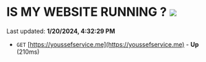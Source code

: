 # IS MY WEBSITE RUNNING ? [![](https://img.shields.io/static/v1?label=Sponsor&message=%E2%9D%A4&logo=GitHub&color=%23fe8e86)](https://github.com/sponsors/<username>)

Last updated: **1/20/2024, 4:32:29 PM**

- `GET` [https://youssefservice.me](https://youssefservice.me) - **Up** (210ms)
